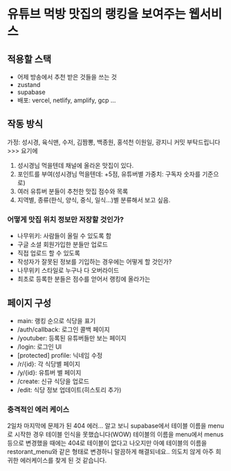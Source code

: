 # 유튜브 먹방 맛집의 랭킹을 보여주는 웹서비스

## 적용할 스택

- 어제 방송에서 추천 받은 것들을 쓰는 것
- zustand
- supabase
- 배포: vercel, netlify, amplify, gcp ...

## 작동 방식

가정: 성시경, 육식맨, 수저, 김짬뽕, 백종원, 홍석천 이원일, 광지니
커밋 부탁드립니다 >>> 요기에

1. 성시경님 먹을텐데 채널에 올라온 맛집이 있다.
2. 포인트를 부여(성시경님 먹을텐데: +5점, 유튜버별 가중치: 구독자 숫자를 기준으로)
3. 여러 유튜버 분들이 추천한 맛집 점수와 목록
4. 지역별, 종류(한식, 양식, 중식, 일식...)별 분류해서 보고 싶음.

### 어떻게 맛집 위치 정보만 저장할 것인가?

- 나무위키: 사람들이 올릴 수 있도록 함
- 구글 소셜 회원가입한 분들만 업로드
- 직접 업로드 할 수 있도록
- 작성자가 잘못된 정보를 기입하는 경우에는 어떻게 할 것인가?
- 나무위키 스타일로 누구나 다 오버라이드
- 최초로 등록한 분들은 점수를 얻어서 랭킹에 올라가는

## 페이지 구성

- main: 랭킹 순으로 식당을 표기
- /auth/callback: 로그인 콜백 페이지
- /youtuber: 등록된 유튜버들만 보는 페이지
- /login: 로그인 UI
- [protected] profile: 닉네임 수정
- /r/{id}: 각 식당별 페이지
- /y/{id}: 유튜버 별 페이지
- /create: 신규 식당을 업로드
- /edit: 식당 정보 업데이트(히스토리 추가)

### 충격적인 에러 케이스

2일차 마지막에 문제가 된 404 에러... 알고 보니 supabase에서 테이블 이름을 menu로 시작한 경우 테이블 인식을 못했습니다(WOW)
테이블의 이름을 menu에서 menus 등으로 변경했을 때에는 404로 테이블이 없다고 나오지만
아예 테이블의 이름을 restorant_menu와 같은 형태로 변경하니 말끔하게 해결되네요..
의도치 않게 아주 희귀한 에러케이스를 찾게 된 것 같습니다.
